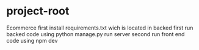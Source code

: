 # project-root
 Ecommerce
first install requirements.txt wich is located in backed 
first run backed code using python manage.py run server
second run front end code using npm dev
